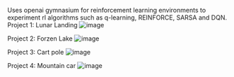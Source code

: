 Uses openai gymnasium for reinforcement learning environments to experiment rl algorithms such as q-learning, REINFORCE, SARSA and DQN.
Project 1: Lunar Landing
![image](https://github.com/user-attachments/assets/883c0dc8-05fc-4daa-9887-ae5db0765391)

Project 2: Forzen Lake
![image](https://github.com/user-attachments/assets/9b675213-591f-48cd-893c-0185c74f40dd)

Project 3: Cart pole
![image](https://github.com/user-attachments/assets/370c35f5-6300-4ad3-b477-729073bfc8b4)

Project 4: Mountain car
![image](https://github.com/user-attachments/assets/e3cfa9d5-6cc3-45de-8438-c12886d6e5bb)

